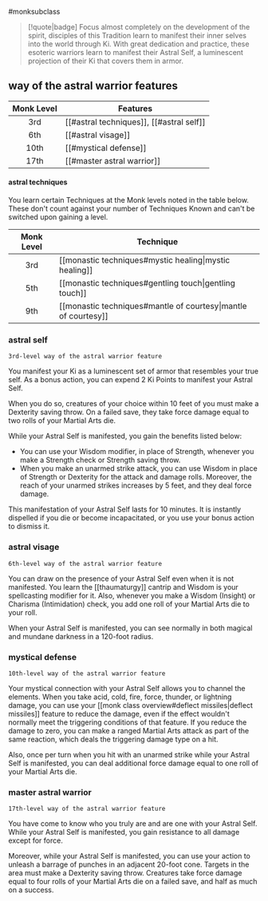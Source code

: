 #monksubclass

> [!quote|badge] 
> Focus almost completely on the development of the spirit, disciples of this Tradition learn to manifest their inner selves into the world through Ki. With great dedication and practice, these esoteric warriors learn to manifest their Astral Self, a luminescent projection of their Ki that covers them in armor.
## way of the astral warrior features
| **Monk Level** | **Features**                             |
| :------------: | ---------------------------------------- |
|      3rd       | [[#astral techniques]], [[#astral self]] |
|      6th       | [[#astral visage]]                       |
|      10th      | [[#mystical defense]]                    |
|      17th      | [[#master astral warrior]]               |

#### astral techniques
You learn certain Techniques at the Monk levels noted in the table below. These don't count against your number of Techniques Known and can't be switched upon gaining a level.

| **Monk Level** | **Technique**                                                  |
| :------------: | -------------------------------------------------------------- |
|      3rd       | [[monastic techniques#mystic healing\|mystic healing]]         |
|      5th       | [[monastic techniques#gentling touch\|gentling touch]]         |
|      9th       | [[monastic techniques#mantle of courtesy\|mantle of courtesy]] |

### astral self
`3rd-level way of the astral warrior feature`

You manifest your Ki as a luminescent set of armor that resembles your true self. As a bonus action, you can expend 2 Ki Points to manifest your Astral Self.

When you do so, creatures of your choice within 10 feet of you must make a Dexterity saving throw. On a failed save, they take force damage equal to two rolls of your Martial Arts die.

While your Astral Self is manifested, you gain the benefits listed below:
- You can use your Wisdom modifier, in place of Strength, whenever you make a Strength check or Strength saving throw.
- When you make an unarmed strike attack, you can use Wisdom in place of Strength or Dexterity for the attack and damage rolls. Moreover, the reach of your unarmed strikes increases by 5 feet, and they deal force damage.

This manifestation of your Astral Self lasts for 10 minutes. It is instantly dispelled if you die or become incapacitated, or you use your bonus action to dismiss it.
### astral visage
`6th-level way of the astral warrior feature`

You can draw on the presence of your Astral Self even when it is not manifested. You learn the [[thaumaturgy]] cantrip and Wisdom is your spellcasting modifier for it. Also, whenever you make a Wisdom (Insight) or Charisma (Intimidation) check, you add one roll of your Martial Arts die to your roll.

When your Astral Self is manifested, you can see normally in both magical and mundane darkness in a 120-foot radius.
### mystical defense
`10th-level way of the astral warrior feature`

Your mystical connection with your Astral Self allows you to channel the elements. When you take acid, cold, fire, force, thunder, or lightning damage, you can use your [[monk class overview#deflect missiles|deflect missiles]] feature to reduce the damage, even if the effect wouldn't normally meet the triggering conditions of that feature. If you reduce the damage to zero, you can make a ranged Martial Arts attack as part of the same reaction, which deals the triggering damage type on a hit.

Also, once per turn when you hit with an unarmed strike while your Astral Self is manifested, you can deal additional force damage equal to one roll of your Martial Arts die.
### master astral warrior
`17th-level way of the astral warrior feature`

You have come to know who you truly are and are one with your Astral Self. While your Astral Self is manifested, you gain resistance to all damage except for force.

Moreover, while your Astral Self is manifested, you can use your action to unleash a barrage of punches in an adjacent 20-foot cone. Targets in the area must make a Dexterity saving throw. Creatures take force damage equal to four rolls of your Martial Arts die on a failed save, and half as much on a success.

